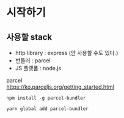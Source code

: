# 시작하기
## 사용할 stack

* http library : express (안 사용할 수도 있다.)
* 번들러 : parcel
* JS 플랫폼 : node.js

parcel  
https://ko.parceljs.org/getting_started.html

```
npm install -g parcel-bundler
```

```
yarn global add parcel-bundler
```
